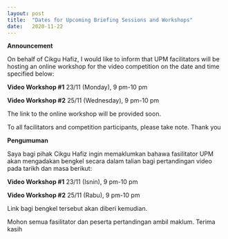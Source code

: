 ```yaml
---
layout: post
title:  "Dates for Upcoming Briefing Sessions and Workshops"
date:   2020-11-22
---
```


**Announcement**

On behalf of Cikgu Hafiz, I would like to inform that UPM facilitators will be hosting an online workshop for the video competition on the date and time specified below:

**Video Workshop #1**
23/11 (Monday), 9 pm-10 pm

**Video Workshop #2**
25/11 (Wednesday), 9 pm-10 pm

The link to the online workshop will be provided soon.

To all facilitators and competition participants, please take note. Thank you

**Pengumuman**

Saya bagi pihak Cikgu Hafiz ingin memaklumkan bahawa fasilitator UPM akan mengadakan bengkel secara dalam talian bagi pertandingan video pada tarikh dan masa berikut:

**Video Workshop #1**
23/11 (Isnin), 9 pm-10 pm

**Video Workshop #2**
25/11 (Rabu), 9 pm-10 pm

Link bagi bengkel tersebut akan diberi kemudian.

Mohon semua fasilitator dan peserta pertandingan ambil maklum. Terima kasih
